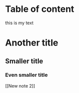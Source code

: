 # Table of content

this is my text

# Another title

## Smaller title

### Even smaller title

[[New note 2]]